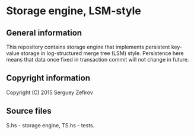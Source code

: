 Storage engine, LSM-style
=========================


General information
--------------------

This repository contains storage engine that implements persistent key-value storage
in log-structured merge tree (LSM) style. Persistence here means that data once fixed
in transaction commit will not change in future.


Copyright information
---------------------

Copyright (C) 2015 Serguey Zefirov


Source files
-----

S.hs - storage engine,
TS.hs - tests.
